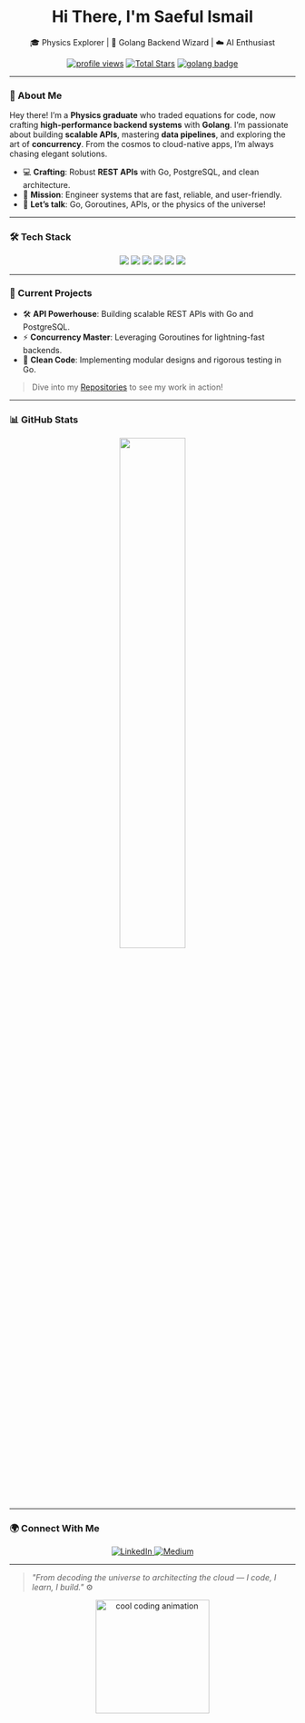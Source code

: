 <h1 align="center">Hi There, I'm Saeful Ismail</h1>
<p align="center">
  🎓 Physics Explorer | 🚀 Golang Backend Wizard | ☁️ AI Enthusiast
</p>
<p align="center">
  <a href="https://github.com/saefulismail01"><img src="https://komarev.com/ghpvc/?username=saefulismail01&label=Profile%20Views&color=FF6F61&style=flat-square" alt="profile views" /></a>
  <a href="https://github.com/saefulismail01?tab=stars"><img src="https://img.shields.io/github/stars/saefulismail01?label=Stars&style=flat-square&color=FF6F61" alt="Total Stars" /></a>
  <a href="https://golang.org"><img src="https://img.shields.io/badge/Golang-Virtuoso-00ADD8?style=flat-square&logo=go&logoColor=white" alt="golang badge" /></a>
</p>

---

### 🌟 About Me

Hey there! I’m a **Physics graduate** who traded equations for code, now crafting **high-performance backend systems** with **Golang**. I’m passionate about building **scalable APIs**, mastering **data pipelines**, and exploring the art of **concurrency**. From the cosmos to cloud-native apps, I’m always chasing elegant solutions.

- 💻 **Crafting**: Robust **REST APIs** with Go, PostgreSQL, and clean architecture.
- 🎯 **Mission**: Engineer systems that are fast, reliable, and user-friendly.
- 💬 **Let’s talk**: Go, Goroutines, APIs, or the physics of the universe!

---

### 🛠️ Tech Stack

<p align="center">
  <img src="https://img.shields.io/badge/-Golang-00ADD8?style=flat-square&logo=go" />
  <img src="https://img.shields.io/badge/-PostgreSQL-336791?style=flat-square&logo=postgresql" />
  <img src="https://img.shields.io/badge/-Docker-2496ED?style=flat-square&logo=docker" />
  <img src="https://img.shields.io/badge/-Python-3776AB?style=flat-square&logo=python" />
  <img src="https://img.shields.io/badge/-TensorFlow-FF6F00?style=flat-square&logo=tensorflow&logoColor=white" />
  <img src="https://img.shields.io/badge/-Git-F05032?style=flat-square&logo=git" />
</p>


---

### 🚀 Current Projects

- 🛠️ **API Powerhouse**: Building scalable REST APIs with Go and PostgreSQL.
- ⚡ **Concurrency Master**: Leveraging Goroutines for lightning-fast backends.
- 🧪 **Clean Code**: Implementing modular designs and rigorous testing in Go.

> Dive into my [Repositories](https://github.com/saefulismail01?tab=repositories) to see my work in action!

---

### 📊 GitHub Stats

<p align="center">
  <img width="48%" src="https://github-readme-stats.vercel.app/api/top-langs/?username=saefulismail01&layout=compact&theme=radical&hide_border=true" />
</p>

---

### 🌍 Connect With Me

<p align="center">
  <a href="https://www.linkedin.com/in/saefulismail/">
    <img src="https://img.shields.io/badge/LinkedIn-Saeful%20Ismail-0A66C2?style=flat-square&logo=linkedin&logoColor=white" alt="LinkedIn" />
  </a>
  <a href="https://medium.com/@saefulismail01/">
    <img src="https://img.shields.io/badge/Medium-Saefulismail01-000000?style=flat-square&logo=medium&logoColor=white" alt="Medium" />
  </a>
</p>

---

> *"From decoding the universe to architecting the cloud — I code, I learn, I build."* ⚙️

<p align="center">
  <img src="https://media.giphy.com/media/13HgwGsXF0aiGY/giphy.gif" width="200" alt="cool coding animation" />
</p>
